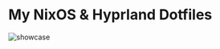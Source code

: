 # My NixOS & Hyprland Dotfiles
![showcase](https://github.com/BlueKossa/.dots/assets/106735982/746d4335-3757-4de6-8fe1-951b1f65e524)
